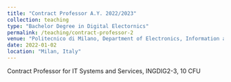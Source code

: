 ```yaml
---
title: "Contract Professor A.Y. 2022/2023"
collection: teaching
type: "Bachelor Degree in Digital Electornics"
permalink: /teaching/contract-professor-2
venue: "Politecnico di Milano, Department of Electronics, Information and Bioengineering (DEIB)"
date: 2022-01-02
location: "Milan, Italy"
---
```


Contract Professor for IT Systems and Services, INGDIG2-3, 10 CFU
